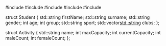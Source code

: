 #include <iostream>
#include <vector>
#include <string>
#include <fstream>
#include <algorithm>

struct Student {
    std::string firstName;
    std::string surname;
    std::string gender;
    int age;
    int group;
    std::string sport;
    std::vector<std::string> clubs;
};

struct Activity {
    std::string name;
    int maxCapacity;
    int currentCapacity;
    int maleCount;
    int femaleCount;
};
